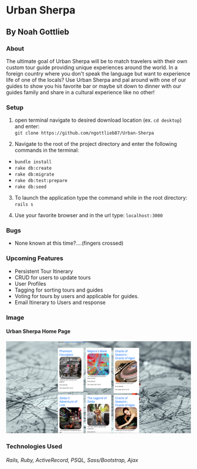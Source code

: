 # Urban Sherpa

## By Noah Gottlieb

### About

 The ultimate goal of Urban Sherpa will be to match travelers with their own custom tour guide providing unique experiences around the world. In a foreign country where you don't speak the language but want to experience life of one of the locals? Use Urban Sherpa and pal around with one of our guides to show you his favorite bar or maybe sit down to dinner with our guides family and share in a cultural experience like no other!

### Setup

1. open terminal navigate to desired download location (ex. `cd desktop`) and enter: </br>`git clone https://github.com/ngottlieb87/Urban-Sherpa`

2. Navigate to the root of the project directory and enter the following commands in the terminal:
  * `bundle install`
  * `rake db:create`
  * `rake db:migrate`
  * `rake db:test:prepare`
  * `rake db:seed`

3. To launch the application type the command while in the root directory:
  <br>`rails s`

4. Use your favorite browser and in the url type: `localhost:3000`

### Bugs
* None known at this time?....(fingers crossed)

### Upcoming Features
* Persistent Tour Itinerary
* CRUD for users to update tours
* User Profiles
* Tagging for sorting tours and guides
* Voting for tours by users and applicable for guides.
* Email Itinerary to Users and response

### Image
#### Urban Sherpa Home Page
![Urban Sherpa Home Page Demo](app/assets/images/UrbanSherpa.png)


### Technologies Used

###### _Rails, Ruby, ActiveRecord, PSQL, Sass/Bootstrap, Ajax_
